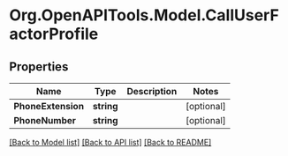 # Org.OpenAPITools.Model.CallUserFactorProfile

## Properties

Name | Type | Description | Notes
------------ | ------------- | ------------- | -------------
**PhoneExtension** | **string** |  | [optional] 
**PhoneNumber** | **string** |  | [optional] 

[[Back to Model list]](../README.md#documentation-for-models) [[Back to API list]](../README.md#documentation-for-api-endpoints) [[Back to README]](../README.md)

